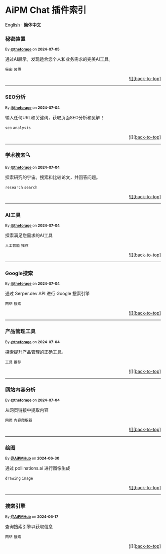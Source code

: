 <h1>AiPM Chat 插件索引</h1>

[English](./README.md) · **简体中文**<!-- AWESOME PLUGINS -->

### 秘密装置

<sup>By **[@theforage](https://www.theforage.cn)** on **2024-07-05**</sup>

通过AI展示，发现适合您个人和业务需求的完美AI工具。

`秘密` `装置`

<div align="right">

[![][back-to-top]](#readme-top)

</div>

---

### SEO分析

<sup>By **[@theforage](https://www.theforage.cn)** on **2024-07-04**</sup>

输入任何URL和关键词，获取页面SEO分析和见解！

`seo` `analysis`

<div align="right">

[![][back-to-top]](#readme-top)

</div>

---

### 学术搜索🔍

<sup>By **[@theforage](https://www.theforage.cn)** on **2024-07-04**</sup>

探索研究的宇宙。搜索和比较论文，并回答问题。

`research` `search`

<div align="right">

[![][back-to-top]](#readme-top)

</div>

---

### AI工具

<sup>By **[@theforage](https://www.theforage.cn)** on **2024-07-04**</sup>

探索满足您需求的AI工具

`人工智能` `推荐`

<div align="right">

[![][back-to-top]](#readme-top)

</div>

---

### Google搜索

<sup>By **[@theforage](https://www.theforage.cn)** on **2024-07-04**</sup>

通过 Serper.dev API 进行 Google 搜索引擎

`网络` `搜索`

<div align="right">

[![][back-to-top]](#readme-top)

</div>

---

### 产品管理工具

<sup>By **[@theforage](https://www.theforage.cn)** on **2024-07-04**</sup>

探索提升产品管理的正确工具。

`工具` `推荐`

<div align="right">

[![][back-to-top]](#readme-top)

</div>

---

### 网站内容分析

<sup>By **[@theforage](https://www.theforage.cn)** on **2024-07-04**</sup>

从网页链接中提取内容

`网页` `内容爬取器`

<div align="right">

[![][back-to-top]](#readme-top)

</div>

---

### 绘图

<sup>By **[@AiPMHub](https://github.com/aipmhub/chat-plugin-drawing)** on **2024-06-30**</sup>

通过 pollinations.ai 进行图像生成

`drawing` `image`

<div align="right">

[![][back-to-top]](#readme-top)

</div>

---

### 搜索引擎

<sup>By **[@AiPMHub](https://github.com/aipmhub/chat-plugin-search-engine)** on **2024-06-17**</sup>

查询搜索引擎以获取信息

`网络` `搜索`

<div align="right">

[![][back-to-top]](#readme-top)

</div>
